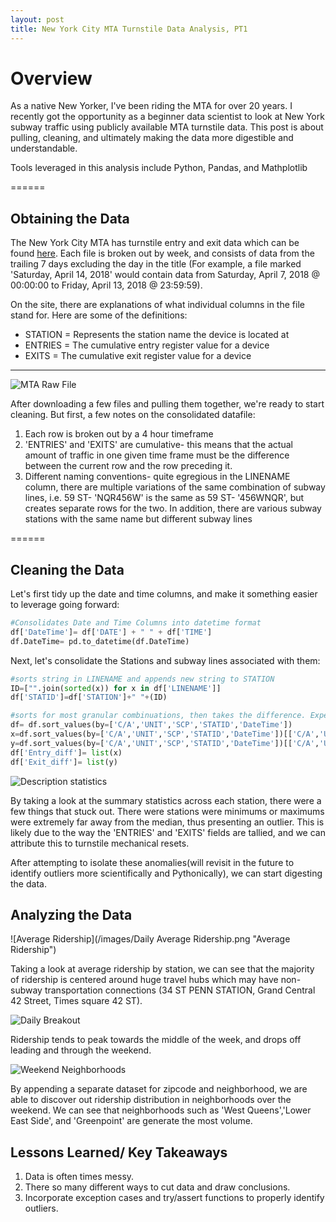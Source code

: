 ```yaml
---
layout: post
title: New York City MTA Turnstile Data Analysis, PT1
---
```

# Overview
As a native New Yorker, I've been riding the MTA for over 20 years. I recently got the opportunity as a beginner data scientist to look at New York subway traffic using publicly available MTA turnstile data. This post is about pulling, cleaning, and ultimately making the data more digestible and understandable.  

Tools leveraged in this analysis include Python, Pandas, and Mathplotlib

======  

## Obtaining the Data

The New York City MTA has turnstile entry and exit data which can be found [here](http://web.mta.info/developers/turnstile.html). Each file is broken out by week, and consists of data from the trailing 7 days excluding the day in the title (For example, a file marked 'Saturday, April 14, 2018' would contain data from Saturday, April 7, 2018 @ 00:00:00 to Friday, April 13, 2018 @ 23:59:59).  

On the site, there are explanations of what individual columns in the file stand for. Here are some of the definitions:  

* STATION  = Represents the station name the device is located at
* ENTRIES  = The cumulative entry register value for a device
* EXITS    = The cumulative exit register value for a device  

------

![MTA Raw File](/images/MTA_Raw_File.png "Raw File")  

After downloading a few files and pulling them together, we're ready to start cleaning. But first, a few notes on the consolidated datafile:  

1. Each row is broken out by a 4 hour timeframe
2. 'ENTRIES' and 'EXITS' are cumulative- this means that the actual amount of traffic in one given time frame must be the difference between the current row and the row preceding it.
3. Different naming conventions- quite egregious in the LINENAME column, there are multiple variations of the same combination of subway lines, i.e. 59 ST- 'NQR456W' is the same as 59 ST- '456WNQR', but creates  separate rows for the two. In addition, there are various subway stations with the same name but different subway lines

======  

## Cleaning the Data

Let's first tidy up the date and time columns, and make it something easier to leverage going forward:

```python
#Consolidates Date and Time Columns into datetime format
df['DateTime']= df['DATE'] + " " + df['TIME']
df.DateTime= pd.to_datetime(df.DateTime)
```

Next, let's consolidate the Stations and subway lines associated with them:

```python
#sorts string in LINENAME and appends new string to STATION
ID=["".join(sorted(x)) for x in df['LINENAME']]
df['STATID']=df['STATION']+" "+(ID)
```

```python
#sorts for most granular combinuations, then takes the difference. Expect to see that the first entry of every combination is NaN
df= df.sort_values(by=['C/A','UNIT','SCP','STATID','DateTime'])
x=df.sort_values(by=['C/A','UNIT','SCP','STATID','DateTime'])[['C/A','UNIT','SCP','STATID','ENTRIES']].groupby(['C/A','UNIT','SCP','STATID']).diff()['ENTRIES']
y=df.sort_values(by=['C/A','UNIT','SCP','STATID','DateTime'])[['C/A','UNIT','SCP','STATID','EXITS']].groupby(['C/A','UNIT','SCP','STATID']).diff()['EXITS']
df['Entry_diff']= list(x)
df['Exit_diff']= list(y)
```


![Description statistics](/images/Raw_Describe.png "Describing Statistics by Station")

By taking a look at the summary statistics across each station, there were a few things that stuck out. There were stations were minimums or maximums were extremely far away from the median, thus presenting an outlier. This is likely due to the way the 'ENTRIES' and 'EXITS' fields are tallied, and we can attribute this to turnstile mechanical resets.

After attempting to isolate these anomalies(will revisit in the future to identify outliers more scientifically and Pythonically), we can start digesting the data.

## Analyzing the Data

![Average Ridership](/images/Daily Average Ridership.png "Average Ridership")

Taking a look at average ridership by station, we can see that the majority of ridership is centered around huge travel hubs which may have non-subway transportation connections (34 ST PENN STATION, Grand Central 42 Street, Times square 42 ST).

![Daily Breakout](/images/Day_by_Day.png "Daily Breakout")

Ridership tends to peak towards the middle of the week, and drops off leading and through the weekend.

![Weekend Neighborhoods](/images/Weekend_Neighborhoods.png "Daily Breakout")

By appending a separate dataset for zipcode and neighborhood, we are able to discover out ridership distribution in neighborhoods over the weekend. We can see that neighborhoods such as 'West Queens','Lower East Side', and 'Greenpoint' are generate the most volume.

## Lessons Learned/ Key Takeaways
1. Data is often times messy.
2. There so many different ways to cut data and draw conclusions.
3. Incorporate exception cases and try/assert functions to properly identify outliers.
